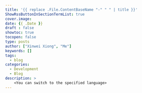 ```yaml
---
title: '{{ replace .File.ContentBaseName "-" " " | title }}'
ShowRssButtonInSectionTermList: true
cover.image:
date: {{ .Date }}
draft : false
showtoc: true
tocopen: false
type: posts
author: ["Xinwei Xiong", "Me"]
keywords: []
tags:
  - blog
categories:
  - Development
  - Blog
description: >
    <You can switch to the specified language>
---
```

